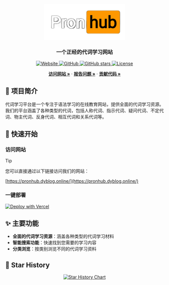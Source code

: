 <p align="center">
  <a href="https://pronhub.dyblog.online/">
    <img src="logo.png" alt="代词学习平台" width="260">
  </a>
</p>

<h3 align="center">一个正经的代词学习网站</h3>

<p align="center">
  <a href="https://pronhub.dyblog.online/" target="_blank">
    <img src="https://img.shields.io/badge/Website-Online-brightgreen" alt="Website">
  </a>
  <a href="https://github.com/darkmatter2048/pronhub" target="_blank">
    <img src="https://img.shields.io/badge/GitHub-Repository-blue" alt="GitHub">
  </a>
  <a href="https://github.com/darkmatter2048/pronhub/stargazers" target="_blank">
    <img src="https://img.shields.io/github/stars/darkmatter2048/pronhub?style=social" alt="GitHub stars">
  </a>
  <a href="https://github.com/darkmatter2048/pronhub/blob/main/LICENSE" target="_blank">
    <img src="https://img.shields.io/github/license/darkmatter2048/pronhub" alt="License">
  </a>
</p>

<p align="center">
  <a href="https://pronhub.dyblog.online/"><strong>访问网站 »</strong></a>
  ·
  <a href="https://github.com/darkmatter2048/pronhub/issues"><strong>报告问题 »</strong></a>
  ·
  <a href="https://github.com/darkmatter2048/pronhub/pulls"><strong>贡献代码 »</strong></a>
</p>

## 📝 项目简介

代词学习平台是一个专注于语法学习的在线教育网站，提供全面的代词学习资源。我们的平台涵盖了各种类型的代词，包括人称代词、指示代词、疑问代词、不定代词、物主代词、反身代词、相互代词和关系代词等。

## 🚀 快速开始

### 访问网站

> [!TIP]
>您可以直接通过以下链接访问我们的网站：
>
>[https://pronhub.dyblog.online/](https://pronhub.dyblog.online/)

### 一键部署

[![Deploy with Vercel](https://vercel.com/button)](https://vercel.com/import/project?template=https://github.com/darkmatter2048/pronhub)


## ✨ 主要功能

- **全面的代词学习资源**：涵盖各种类型的代词学习材料
- **智能搜索功能**：快速找到您需要的学习内容
- **分类浏览**：按类别浏览不同的代词学习资料

## 🌟 Star History

<p align="center">
  <a href="https://star-history.com/#darkmatter2048/pronhub&Date">
    <img src="https://api.star-history.com/svg?repos=darkmatter2048/pronhub&type=Date" alt="Star History Chart">
  </a>
</p>